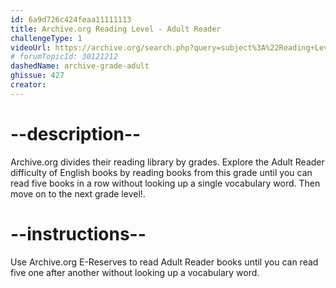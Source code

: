 ```yaml
---
id: 6a9d726c424feaa11111113
title: Archive.org Reading Level - Adult Reader
challengeType: 1
videoUrl: https://archive.org/search.php?query=subject%3A%22Reading+Level-Adult%22
# forumTopicId: 30121212
dashedName: archive-grade-adult
ghissue: 427
creator: 
---
```


# --description--

Archive.org divides their reading library by grades. Explore the Adult Reader difficulty of English books by reading books from this grade until you can read five books in a row without looking up a single vocabulary word. Then move on to the next grade level!.

# --instructions--

Use Archive.org E-Reserves to read Adult Reader books until you can read five one after another without looking up a vocabulary word. 